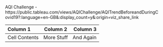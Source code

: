 <p> AQI Challenge - https://public.tableau.com/views/AQIChallenge/AQITrendBeforeandDuringCovid19?:language=en-GB&:display_count=y&:origin=viz_share_link

| Column 1       | Column 2     | Column 3     |
| :------------- | :----------: | -----------: |
|  Cell Contents | More Stuff   | And Again    |
